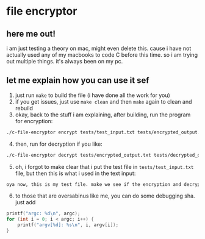 # file encryptor

## here me out! 
i am just testing a theory on mac, might even delete this. cause i have not actually used any of my macbooks to code C before this time. so i am trying out multiple things. it's always been on my pc.

## let me explain how you can use it sef
1. just run `make` to build the file (i have done all the work for you)
2. if you get issues, just use `make clean` and then `make` again to clean and rebuild
3. okay, back to the stuff i am explaining, after building, run the program for encryption:
```bash
./c-file-encryptor encrypt tests/test_input.txt tests/encrypted_output.txt secretkey
```
4. then, run for decryption if you like:
```bash
./c-file-encryptor decrypt tests/encrypted_output.txt tests/decrypted_output.txt secretkey
```
5. oh, i forgot to make clear that i put the test file in `tests/test_input.txt` file, but then this is what i used in the text input:
```markdown
oya now, this is my test file. make we see if the encryption and decryption dey work well.
```
6. to those that are oversabinus like me, you can do some debugging sha. just add 
```c
printf("argc: %d\n", argc);
for (int i = 0; i < argc; i++) {
    printf("argv[%d]: %s\n", i, argv[i]);
}
```